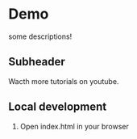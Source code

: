 # Demo
some descriptions!

## Subheader

Wacth more tutorials on youtube.


## Local development

1. Open index.html in your browser
